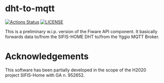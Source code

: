 # dht-to-mqtt

[![Actions Status][actions badge]][actions]
[![LICENSE][license badge]][license]

This is a preliminary w.i.p. version of the Fiware API component. 
It basically forwards data to/from the SIFIS-HOME DHT to/from the Yggio MQTT Broker.

# Acknowledgements

This software has been partially developed in the scope of the H2020 project SIFIS-Home with GA n. 952652.

<!-- Links -->
[actions]: https://github.com/sifis-home/dht-to-mqtt/actions
[license]: LICENSE

<!-- Badges -->
[actions badge]: https://github.com/sifis-home/dht-to-mqtt/workflows/dht-to-mqtt/badge.svg
[license badge]: https://img.shields.io/badge/license-MIT-blue.svg
